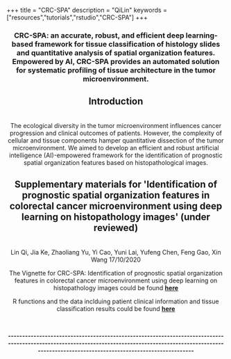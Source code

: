 +++
title = "CRC-SPA"
description = "QiLin"
keywords = ["resources","tutorials","rstudio","CRC-SPA"]
+++

<div align=center>

### **CRC-SPA:** an accurate, robust, and efficient deep learning-based framework for tissue classification of histology slides and quantitative analysis of spatial organization features. Empowered by AI, CRC-SPA provides an automated solution for systematic profiling of tissue architecture in the tumor microenvironment.

## Introduction
<br>
The ecological diversity in the tumor microenvironment influences cancer progression and clinical outcomes of patients. However, the complexity of cellular and tissue components hamper quantitative dissection of the tumor microenvironment. We aimed to develop an efficient and robust artificial intelligence (AI)-empowered framework for the identification of prognostic spatial organization features based on histopathological images.

## Supplementary materials for 'Identification of prognostic spatial organization features in colorectal cancer microenvironment using deep learning on histopathology images' (under reviewed)
<br>
Lin Qi, Jia Ke, Zhaoliang Yu, Yi Cao, Yuni Lai, Yufeng Chen, Feng Gao, Xin Wang
17/10/2020
<br>

The Vignette for CRC-SPA: Identification of prognostic spatial organization features in colorectal cancer microenvironment using deep learning on histopathology images could be found [**here**](https://drive.google.com/file/d/1NRbIPXku2IHnHSoUQUeWoKIot8xX3M2w/view?usp=sharing)
<br>

R functions and the data inclduing patient clinical information and tissue classification results could be found [**here**](https://drive.google.com/file/d/1sY14E_5q_W6OIqE1JHd0iZoE1niGwh1q/view?usp=sharing)

<br>

**---------------------------------------------------------------------------------------------------------------------------------------------------------------------------------------------------------------**

<br><br><br>
